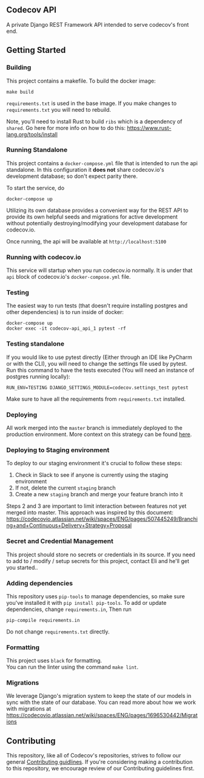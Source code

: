 Codecov API
-----------

A private Django REST Framework API intended to serve codecov's front end. 

## Getting Started

### Building

This project contains a makefile. To build the docker image:

    make build

`requirements.txt` is used in the base image. If you make changes to `requirements.txt` you will need to rebuild.

Note, you'll need to install Rust to build `ribs` which is a dependency of `shared`. Go here for more info on how to do this: https://www.rust-lang.org/tools/install

### Running Standalone

This project contains a `docker-compose.yml` file that is intended to run the api standalone. In this configuration it **does not** share codecov.io's development database; so don't expect parity there. 

To start the service, do

`docker-compose up`

Utilizing its own database provides a convenient way for the REST API to provide its own helpful seeds and migrations for active development without potentially destroying/modifying your development database for codecov.io.

Once running, the api will be available at `http://localhost:5100`

### Running with codecov.io

This service will startup when you run codecov.io normally. It is under that `api` block of codecov.io's `docker-compose.yml` file. 

### Testing

The easiest way to run tests (that doesn't require installing postgres and other dependencies) is to run inside of docker:

    docker-compose up
    docker exec -it codecov-api_api_1 pytest -rf

### Testing standalone

If you would like to use pytest directly (Either through an IDE like PyCharm or with the CLI), you will need to change the settings file used by pytest. Run this command to have the tests executed (You will need an instance of postgres running locally):

    RUN_ENV=TESTING DJANGO_SETTINGS_MODULE=codecov.settings_test pytest

Make sure to have all the requirements from `requirements.txt` installed.

### Deploying

All work merged into the `master` branch is immediately deployed to the production environment. More context on this strategy can be found [here](https://codecovio.atlassian.net/wiki/spaces/ENG/pages/507445249/Branching+and+Continuous+Delivery+Strategy+Proposal).

### Deploying to Staging environment

To deploy to our staging environment it's crucial to follow these steps:

1. Check in Slack to see if anyone is currently using the staging environment
2. If not, delete the current `staging` branch
3. Create a new `staging` branch and merge your feature branch into it

Steps 2 and 3 are important to limit interaction between features not yet merged into master. This approach was inspired by this document: https://codecovio.atlassian.net/wiki/spaces/ENG/pages/507445249/Branching+and+Continuous+Delivery+Strategy+Proposal

### Secret and Credential Management

This project should store no secrets or credentials in its source. If you need to add to / modify / setup secrets for this project, contact Eli and he'll get you started..

### Adding dependencies
This repository uses `pip-tools` to manage dependencies, so make sure you've installed it with `pip install pip-tools`. To add or update dependencies, change `requirements.in`,  Then run

```
pip-compile requirements.in
```

Do not change `requirements.txt` directly.

### Formatting

This project uses `black` for formatting.      
You can run the linter using the command `make lint`.

### Migrations

We leverage Django's migration system to keep the state of our models in sync with the state of our database. You can read more about how we work with migrations at https://codecovio.atlassian.net/wiki/spaces/ENG/pages/1696530442/Migrations

## Contributing

This repository, like all of Codecov's repositories, strives to follow our general [Contributing guidlines](https://github.com/codecov/contributing). If you're considering making a contribution to this repository, we encourage review of our Contributing guidelines first. 
